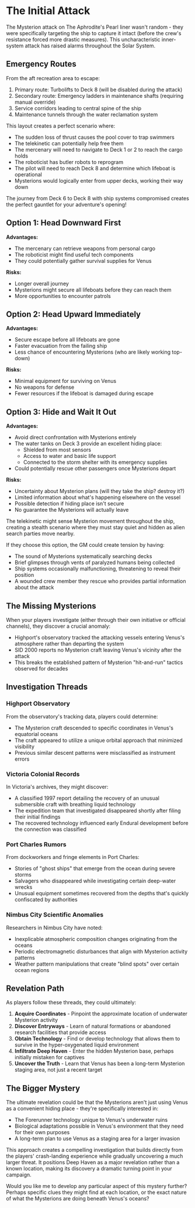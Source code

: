 # The Initial Attack

The Mysterion attack on The Aphrodite's Pearl liner wasn't random - they were specifically targeting the ship to capture it intact (before the crew's resistance forced more drastic measures). This uncharacteristic inner-system attack has raised alarms throughout the Solar System.

## Emergency Routes

From the aft recreation area to escape:

1. Primary route: Turbolifts to Deck 8 (will be disabled during the attack)
2. Secondary route: Emergency ladders in maintenance shafts (requiring manual override)
3. Service corridors leading to central spine of the ship
4. Maintenance tunnels through the water reclamation system

This layout creates a perfect scenario where:

* The sudden loss of thrust causes the pool cover to trap swimmers
* The telekinetic can potentially help free them
* The mercenary will need to navigate to Deck 1 or 2 to reach the cargo holds
* The roboticist has butler robots to reprogram
* The pilot will need to reach Deck 8 and determine which lifeboat is operational
* Mysterions would logically enter from upper decks, working their way down

The journey from Deck 6 to Deck 8 with ship systems compromised creates the perfect gauntlet for your adventure's opening!

## Option 1: Head Downward First

**Advantages:**

* The mercenary can retrieve weapons from personal cargo
* The roboticist might find useful tech components
* They could potentially gather survival supplies for Venus

**Risks:**

* Longer overall journey
* Mysterions might secure all lifeboats before they can reach them
* More opportunities to encounter patrols

## Option 2: Head Upward Immediately

**Advantages:**

* Secure escape before all lifeboats are gone
* Faster evacuation from the failing ship
* Less chance of encountering Mysterions (who are likely working top-down)

**Risks:**

* Minimal equipment for surviving on Venus
* No weapons for defense
* Fewer resources if the lifeboat is damaged during escape

## Option 3: Hide and Wait It Out

**Advantages:**

* Avoid direct confrontation with Mysterions entirely
* The water tanks on Deck 3 provide an excellent hiding place:
  * Shielded from most sensors
  * Access to water and basic life support
  * Connected to the storm shelter with its emergency supplies
* Could potentially rescue other passengers once Mysterions depart

**Risks:**

* Uncertainty about Mysterion plans (will they take the ship? destroy it?)
* Limited information about what's happening elsewhere on the vessel
* Possible detection if hiding place isn't secure
* No guarantee the Mysterions will actually leave

The telekinetic might sense Mysterion movement throughout the ship, creating a stealth scenario where they must stay quiet and hidden as alien search parties move nearby.

If they choose this option, the GM could create tension by having:

* The sound of Mysterions systematically searching decks
* Brief glimpses through vents of paralyzed humans being collected
* Ship systems occasionally malfunctioning, threatening to reveal their position
* A wounded crew member they rescue who provides partial information about the attack

## The Missing Mysterions

When your players investigate (either through their own initiative or official channels), they discover a crucial anomaly:

* Highport's observatory tracked the attacking vessels entering Venus's atmosphere rather than departing the system
* SID 2000 reports no Mysterion craft leaving Venus's vicinity after the attack
* This breaks the established pattern of Mysterion "hit-and-run" tactics observed for decades

## Investigation Threads

### Highport Observatory

From the observatory's tracking data, players could determine:

* The Mysterion craft descended to specific coordinates in Venus's equatorial oceans
* The craft appeared to utilize a unique orbital approach that minimized visibility
* Previous similar descent patterns were misclassified as instrument errors

### Victoria Colonial Records

In Victoria's archives, they might discover:

* A classified 1997 report detailing the recovery of an unusual submersible craft with breathing liquid technology
* The expedition team that investigated disappeared shortly after filing their initial findings
* The recovered technology influenced early Endural development before the connection was classified

### Port Charles Rumors

From dockworkers and fringe elements in Port Charles:

* Stories of "ghost ships" that emerge from the ocean during severe storms
* Salvagers who disappeared while investigating certain deep-water wrecks
* Unusual equipment sometimes recovered from the depths that's quickly confiscated by authorities

### Nimbus City Scientific Anomalies

Researchers in Nimbus City have noted:

* Inexplicable atmospheric composition changes originating from the oceans
* Periodic electromagnetic disturbances that align with Mysterion activity patterns
* Weather pattern manipulations that create "blind spots" over certain ocean regions

## Revelation Path

As players follow these threads, they could ultimately:

1. **Acquire Coordinates** - Pinpoint the approximate location of underwater Mysterion activity
2. **Discover Entryways** - Learn of natural formations or abandoned research facilities that provide access
3. **Obtain Technology** - Find or develop technology that allows them to survive in the hyper-oxygenated liquid environment
4. **Infiltrate Deep Haven** - Enter the hidden Mysterion base, perhaps initially mistaken for captives
5. **Uncover the Truth** - Learn that Venus has been a long-term Mysterion staging area, not just a recent target

## The Bigger Mystery

The ultimate revelation could be that the Mysterions aren't just using Venus as a convenient hiding place - they're specifically interested in:

* The Forerunner technology unique to Venus's underwater ruins
* Biological adaptations possible in Venus's environment that they need for their own purposes
* A long-term plan to use Venus as a staging area for a larger invasion

This approach creates a compelling investigation that builds directly from the players' crash-landing experience while gradually uncovering a much larger threat. It positions Deep Haven as a major revelation rather than a known location, making its discovery a dramatic turning point in your campaign.

Would you like me to develop any particular aspect of this mystery further? Perhaps specific clues they might find at each location, or the exact nature of what the Mysterions are doing beneath Venus's oceans?
